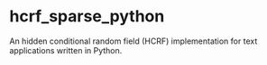 hcrf_sparse_python
==================

An hidden conditional random field (HCRF) implementation for text applications written in Python.
